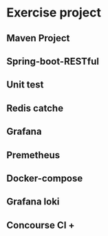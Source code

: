 # Exercise project

## Maven Project

## Spring-boot-RESTful

## Unit test

## Redis catche

## Grafana

## Premetheus

## Docker-compose

## Grafana loki

## Concourse CI +
